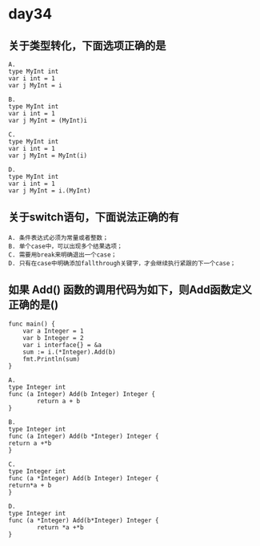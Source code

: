 # day34

## 关于类型转化，下面选项正确的是

```text
A.
type MyInt int
var i int = 1
var j MyInt = i

B.
type MyInt int
var i int = 1
var j MyInt = (MyInt)i

C.
type MyInt int
var i int = 1
var j MyInt = MyInt(i)

D.
type MyInt int
var i int = 1
var j MyInt = i.(MyInt)
```

## 关于switch语句，下面说法正确的有

```text
A. 条件表达式必须为常量或者整数；
B. 单个case中，可以出现多个结果选项；
C. 需要用break来明确退出一个case；
D. 只有在case中明确添加fallthrough关键字，才会继续执行紧跟的下一个case；
```

## 如果 Add() 函数的调用代码为如下，则Add函数定义正确的是()

```golang
func main() {
    var a Integer = 1
    var b Integer = 2
    var i interface{} = &a
    sum := i.(*Integer).Add(b)
    fmt.Println(sum)
}
```

```text
A.
type Integer int
func (a Integer) Add(b Integer) Integer {
        return a + b
}

B.
type Integer int
func (a Integer) Add(b *Integer) Integer {
return a +*b
}

C.
type Integer int
func (a *Integer) Add(b Integer) Integer {
return*a + b
}

D.
type Integer int
func (a *Integer) Add(b*Integer) Integer {
        return *a +*b
}
```
